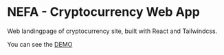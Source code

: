 # NEFA - Cryptocurrency Web App

Web landingpage of cryptocurrency site, built with React and Tailwindcss.

You can see the [DEMO](https://nefa.netlify.app)
